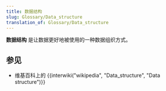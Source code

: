 ```yaml
---
title: 数据结构
slug: Glossary/Data_structure
translation_of: Glossary/Data_structure
---
```

**数据结构** 是让数据更好地被使用的一种数据组织方式。

## 参见

- 维基百科上的 {{interwiki("wikipedia", "Data_structure", "Data structure")}}

